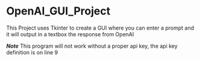 # OpenAI_GUI_Project
This Project uses Tkinter to create a GUI where you can enter a prompt and it will output in a textbox the response from OpenAI

***Note***
This program will not work without a proper api key, the api key definition is on line 9
